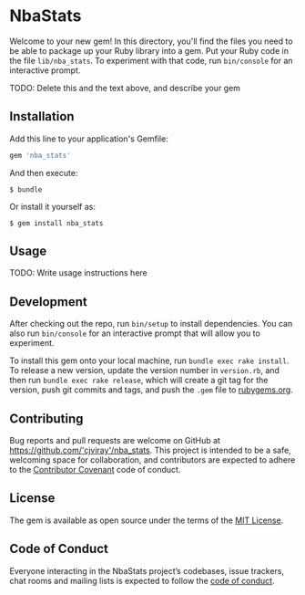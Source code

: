 # NbaStats

Welcome to your new gem! In this directory, you'll find the files you need to be able to package up your Ruby library into a gem. Put your Ruby code in the file `lib/nba_stats`. To experiment with that code, run `bin/console` for an interactive prompt.

TODO: Delete this and the text above, and describe your gem

## Installation

Add this line to your application's Gemfile:

```ruby
gem 'nba_stats'
```

And then execute:

    $ bundle

Or install it yourself as:

    $ gem install nba_stats

## Usage

TODO: Write usage instructions here

## Development

After checking out the repo, run `bin/setup` to install dependencies. You can also run `bin/console` for an interactive prompt that will allow you to experiment.

To install this gem onto your local machine, run `bundle exec rake install`. To release a new version, update the version number in `version.rb`, and then run `bundle exec rake release`, which will create a git tag for the version, push git commits and tags, and push the `.gem` file to [rubygems.org](https://rubygems.org).

## Contributing

Bug reports and pull requests are welcome on GitHub at https://github.com/'cjviray'/nba_stats. This project is intended to be a safe, welcoming space for collaboration, and contributors are expected to adhere to the [Contributor Covenant](http://contributor-covenant.org) code of conduct.

## License

The gem is available as open source under the terms of the [MIT License](https://opensource.org/licenses/MIT).

## Code of Conduct

Everyone interacting in the NbaStats project’s codebases, issue trackers, chat rooms and mailing lists is expected to follow the [code of conduct](https://github.com/'cjviray'/nba_stats/blob/master/CODE_OF_CONDUCT.md).
